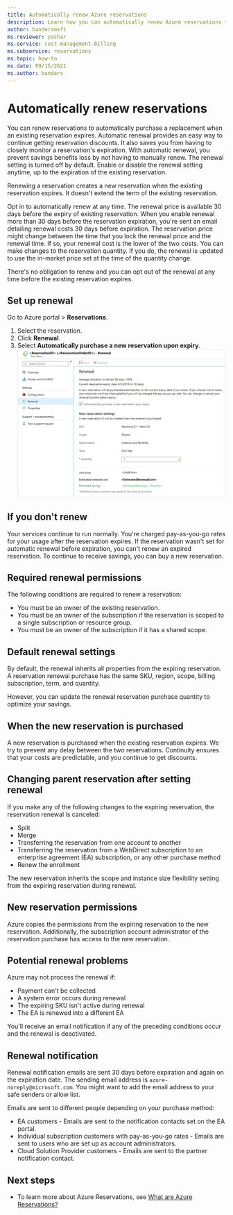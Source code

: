 ```yaml
---
title: Automatically renew Azure reservations
description: Learn how you can automatically renew Azure reservations to continue getting reservation discounts.
author: bandersmsft
ms.reviewer: yashar
ms.service: cost-management-billing
ms.subservice: reservations
ms.topic: how-to
ms.date: 09/15/2021
ms.author: banders
---
```


# Automatically renew reservations

You can renew reservations to automatically purchase a replacement when an existing reservation expires. Automatic renewal provides an easy way to continue getting reservation discounts. It also saves you from having to closely monitor a reservation's expiration. With automatic renewal, you prevent savings benefits loss by not having to manually renew. The renewal setting is turned off by default. Enable or disable the renewal setting anytime, up to the expiration of the existing reservation.

Renewing a reservation creates a new reservation when the existing reservation expires. It doesn't extend the term of the existing reservation.

Opt in to automatically renew at any time. The renewal price is available 30 days before the expiry of existing reservation. When you enable renewal more than 30 days before the reservation expiration, you're sent an email detailing renewal costs 30 days before expiration. The reservation price might change between the time that you lock the renewal price and the renewal time. If so, your renewal cost is the lower of the two costs. You can make changes to the reservation quantity. If you do, the renewal is updated to use the in-market price set at the time of the quantity change.

There's no obligation to renew and you can opt out of the renewal at any time before the existing reservation expires.

## Set up renewal

Go to Azure portal > **Reservations**.

1. Select the reservation.
2. Click **Renewal**.
3. Select **Automatically purchase a new reservation upon expiry**.  
  ![Example showing reservation renewal](./media/reservation-renew/reservation-renewal.png)

## If you don't renew

Your services continue to run normally. You're charged pay-as-you-go rates for your usage after the reservation expires. If the reservation wasn't set for automatic renewal before expiration, you can't renew an expired reservation. To continue to receive savings, you can buy a new reservation.

## Required renewal permissions

The following conditions are required to renew a reservation:

- You must be an owner of the existing reservation.
- You must be an owner of the subscription if the reservation is scoped to a single subscription or resource group.
- You must be an owner of the subscription if it has a shared scope.

## Default renewal settings

By default, the renewal inherits all properties from the expiring reservation. A reservation renewal purchase has the same SKU, region, scope, billing subscription, term, and quantity.

However, you can update the renewal reservation purchase quantity to optimize your savings.

## When the new reservation is purchased

A new reservation is purchased when the existing reservation expires. We try to prevent any delay between the two reservations. Continuity ensures that your costs are predictable, and you continue to get discounts.

## Changing parent reservation after setting renewal

If you make any of the following changes to the expiring reservation, the reservation renewal is canceled:

- Split
- Merge
- Transferring the reservation from one account to another
- Transferring the reservation from a WebDirect subscription to an enterprise agreement (EA) subscription, or any other purchase method
- Renew the enrollment

The new reservation inherits the scope and instance size flexibility setting from the expiring reservation during renewal.

## New reservation permissions

Azure copies the permissions from the expiring reservation to the new reservation. Additionally, the subscription account administrator of the reservation purchase has access to the new reservation.

## Potential renewal problems

Azure may not process the renewal if:

- Payment can't be collected
- A system error occurs during renewal
- The expiring SKU isn't active during renewal
- The EA is renewed into a different EA

You'll receive an email notification if any of the preceding conditions occur and the renewal is deactivated.

## Renewal notification

Renewal notification emails are sent 30 days before expiration and again on the expiration date. The sending email address is `azure-noreply@microsoft.com`. You might want to add the email address to your safe senders or allow list.

Emails are sent to different people depending on your purchase method:

- EA customers - Emails are sent to the notification contacts set on the EA portal.
- Individual subscription customers with pay-as-you-go rates - Emails are sent to users who are set up as account administrators.
- Cloud Solution Provider customers - Emails are sent to the partner notification contact.

## Next steps
- To learn more about Azure Reservations, see [What are Azure Reservations?](save-compute-costs-reservations.md)
